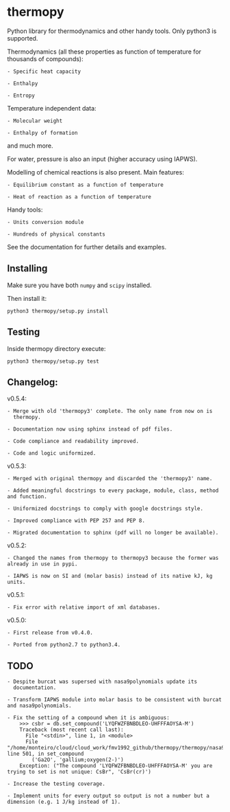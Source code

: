 # thermopy 

Python library for thermodynamics and other handy tools. Only python3 is
supported.

Thermodynamics (all these properties as function of temperature for thousands of compounds):

	- Specific heat capacity

	- Enthalpy

	- Entropy


Temperature independent data:

	- Molecular weight

	- Enthalpy of formation


and much more.

For water, pressure is also an input (higher accuracy using IAPWS).

Modelling of chemical reactions is also present. Main features:

	- Equilibrium constant as a function of temperature

	- Heat of reaction as a function of temperature


Handy tools:

	- Units conversion module

	- Hundreds of physical constants


See the documentation for further details and examples.

## Installing
Make sure you have both `numpy` and `scipy` installed.

Then install it:
```
python3 thermopy/setup.py install
```
## Testing

Inside thermopy directory execute:
```
python3 thermopy/setup.py test
```

## Changelog:

v0.5.4:

    - Merge with old 'thermopy3' complete. The only name from now on is
      thermopy.

    - Documentation now using sphinx instead of pdf files.

    - Code compliance and readability improved.

    - Code and logic uniformized.

v0.5.3:
	
	- Merged with original thermopy and discarded the 'thermopy3' name.

	- Added meaningful docstrings to every package, module, class, method and function.

	- Uniformized docstrings to comply with google docstrings style.

	- Improved compliance with PEP 257 and PEP 8.

	- Migrated documentation to sphinx (pdf will no longer be available).

v0.5.2:

    - Changed the names from thermopy to thermopy3 because the former was already in use in pypi.
    
    - IAPWS is now on SI and (molar basis) instead of its native kJ, kg units.

v0.5.1:

	- Fix error with relative import of xml databases.

v0.5.0:

	- First release from v0.4.0.
	
	- Ported from python2.7 to python3.4.

## TODO

    - Despite burcat was supersed with nasa9polynomials update its
      documentation.

	- Transform IAPWS module into molar basis to be consistent with burcat and nasa9polynomials.

	- Fix the setting of a compound when it is ambiguous:
		>>> csbr = db.set_compound('LYQFWZFBNBDLEO-UHFFFAOYSA-M')
		Traceback (most recent call last):
		  File "<stdin>", line 1, in <module>
		  File "/home/monteiro/cloud/cloud_work/fmv1992_github/thermopy/thermopy/nasa9polynomials.py", line 501, in set_compound
			('Ga2O', 'gallium;oxygen(2-)')
		Exception: ("The compound 'LYQFWZFBNBDLEO-UHFFFAOYSA-M' you are trying to set is not unique: CsBr", 'CsBr(cr)')

	- Increase the testing coverage.

    - Implement units for every output so output is not a number but a dimension (e.g. 1 J/kg instead of 1).

